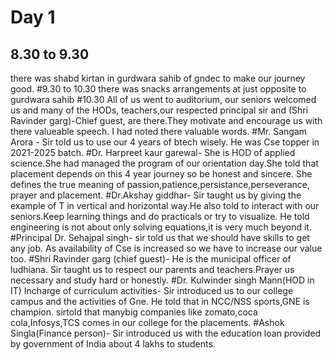 # Day 1
## 8.30 to 9.30
there was shabd kirtan in gurdwara sahib of gndec to make our journey good.
#9.30 to 10.30
there was snacks arrangements at just opposite to gurdwara sahib
#10.30
All of us went to auditorium, our seniors welcomed us and many of the HODs, teachers,our respected principal sir and (Shri Ravinder garg)-Chief guest, are there.They motivate and encourage us with there valueable speech. I had noted there valuable words.
#Mr. Sangam Arora - Sir told us to use our 4 years of btech wisely. He was Cse topper in 2021-2025 batch.
#Dr. Harpreet kaur garewal- She is HOD of applied science.She had managed the program of our orientation day.She told that placement depends on this 4 year journey so be honest and sincere. She defines the true meaning of passion,patience,persistance,perseverance, prayer and placement. 
#Dr.Akshay giddhar- Sir taught us by giving the example of T in vertical and horizontal way.He also told to interact with our seniors.Keep learning things and do practicals or try to visualize.  He told engineering is not about only solving equations,it is very much beyond it.
#Principal Dr. Sehajpal singh- sir told us that we should have skills to get any job. As availability of Cse is increased so we have to increase our value too.
#Shri Ravinder garg (chief guest)- He is the municipal officer of ludhiana. Sir taught us to respect our parents and teachers.Prayer us necessary and study hard or honestly.
#Dr. Kulwinder singh Mann(HOD in IT) Incharge of curriculum activities- Sir introduced us to our college campus and the activities of Gne. He told that in NCC/NSS sports,GNE is champion. sirtold that manybig companies like zomato,coca cola,Infosys,TCS comes in our college for the placements.
#Ashok Singla(Finance person)- Sir introduced us with the education loan provided by government of India about 4 lakhs to students.

